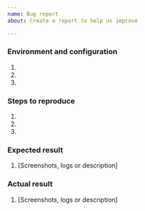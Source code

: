 ```yaml
---
name: Bug report
about: Create a report to help us improve

---
```


<!---
    Thank you for contributing to Akeneo connector.
    To help us process this issue we recommend that you add the following information:
	 - Information on your environment,
     - Summary of the issue,
     - Steps to reproduce,
     - Expected and actual results,
-->

### Environment and configuration
<!---
    Please provide as detailed information about your environment as possible.
    For example Akeneo connector / Akeneo version, tag, HEAD, PHP & MySQL version, etc..
    Also: Akeneo connector and Akeneo configuration
-->
1. 
2. 
3. 

### Steps to reproduce
<!---
    Please provide a set of clear steps to reproduce your bug.
-->
1. 
2. 
3. 

### Expected result
<!--- Tell us what should happen -->
1. [Screenshots, logs or description]

### Actual result
<!--- Tell us what happens instead -->
1. [Screenshots, logs or description]
